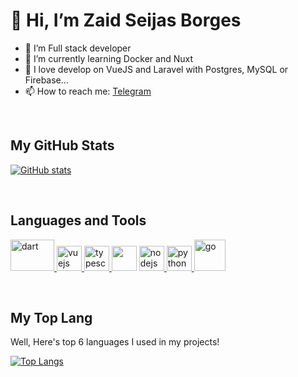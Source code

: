 # 👋 Hi, I’m Zaid Seijas Borges
- 👀 I’m Full stack developer
- 🌱 I’m currently learning Docker and Nuxt
- 💞️ I love develop on VueJS and Laravel with Postgres, MySQL or Firebase...
- 📫 How to reach me: [Telegram](https://t.me/zaidseijas)

<br>

## My GitHub Stats

<!--![github stats](https://github-readme-stats.vercel.app/api?username=zseijas&show_icons=true&hide=issues,contribs)-->
[![GitHub stats](https://github-readme-stats.vercel.app/api?username=zseijas&show_icons=true)](https://github.com/anuraghazra/github-readme-stats)

<br>

## Languages and Tools
<p align="left"> 
<a href="https://laravel.com" target="_blank" rel="noreferrer"> <img src="https://www.vectorlogo.zone/logos/laravel/laravel-ar21.svg" alt="dart" width="70" height="50"/> </a> 
<a href="https://vuejs.org/" target="_blank" rel="noreferrer"> <img src="https://www.vectorlogo.zone/logos/vuejs/vuejs-icon.svg" alt="vuejs" width="40" height="40"/> </a>
<a href="https://www.typescriptlang.org/" target="_blank" rel="noreferrer"> <img src="https://www.vectorlogo.zone/logos/typescriptlang/typescriptlang-icon.svg" alt="typescript" width="40" height="40"/> </a>
<a rel="noreferrer"> <img src="https://www.vectorlogo.zone/logos/javascript/javascript-icon.svg" alt="" width="40" height="40"/> </a>
<a href="https://nodejs.org/" target="_blank" rel="noreferrer"> <img src="https://www.vectorlogo.zone/logos/nodejs/nodejs-icon.svg" alt="nodejs" width="40" height="40"/> </a>
<a href="https://www.python.org/" target="_blank" rel="noreferrer"> <img src="https://www.vectorlogo.zone/logos/python/python-icon.svg" alt="python" width="40" height="40"/> </a>
<a href="https://php.net/" target="_blank" rel="noreferrer"> <img src="https://www.vectorlogo.zone/logos/php/php-icon.svg" alt="go" width="50" height="50"/> </a>
</p>
<br>

## My Top Lang

Well, Here's top 6 languages I used in my projects!

[![Top Langs](https://github-readme-stats.vercel.app/api/top-langs/?username=zseijas&langs_count=6&theme=darcula&layout=compact)](https://github.com/zseijas?tab=repositories)



<!---
zseijas/zseijas is a ✨ special ✨ repository because its `README.md` (this file) appears on your GitHub profile.
You can click the Preview link to take a look at your changes.
--->
